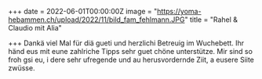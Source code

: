 +++
date = 2022-06-01T00:00:00Z
image = "https://yoma-hebammen.ch/upload/2022/11/bild_fam_fehlmann.JPG"
title = "Rahel & Claudio mit Alia"

+++
Dankä viel Mal für diä gueti und herzlichi Betreuig im Wuchebett. Ihr händ eus mit eune zahlriche Tipps sehr guet chöne unterstütze. Mir sind so froh gsi eu, i dere sehr ufregende und au herusvordernde Ziit, a eusere Siite zwüsse.